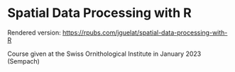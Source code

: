 # Spatial Data Processing with R

Rendered version: https://rpubs.com/jguelat/spatial-data-processing-with-R

Course given at the Swiss Ornithological Institute in January 2023 (Sempach)